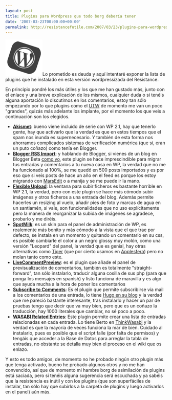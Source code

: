 ```yaml
---
layout: post
title: Plugins para Wordpress que todo borg debería tener
date: '2007-03-23T00:00:00+00:00'
permalink: http://resistancefutile.com/2007/03/23/plugins-para-wordpress-que-todo-borg-deberia-tener/
---
```

<img src="/assets/wp.png" width="116" height="114" alt="WP" class="derecha" />Lo prometido es deuda y aquí intentaré exponer la lista de plugins que he instalado en esta versión wordpressizada del Resistance.

En principio pondré los más útiles y los que me han gustado más, junto con el enlace y una breve explicación de los mismos, cualquier duda o si tenéis alguna aportación lo discutimos en los comentarios, estoy tan sólo empezando por lo que plugins como el <a href="http://www.neato.co.nz/ultimate-tag-warrior/">UTW</a> de momento me van un poco "grandes", quizás más adelante los implante, por el momento los que veis a continuación son los elegidos.
<!--more-->
<ul>	
<li><a href="http://akismet.com/"><strong>Akismet</strong></a>: bueno viene incluído de serie con WP 2.1, hay que tenerlo gente, hay que activarlo que la verdad es que en estos tiempos que el spam nos inunda es supernecesario. Y también de esta forma nos ahorramos complicados sistemas de verificación numérica (que sí, eran un puto coñazo) como tenía en Blogger.</li>

<li><a href="http://www.romantika.name/v2/2007/01/31/import-new-blogger-to-wordpress/"><strong>Blogger RSS Import</strong></a>: y hablando de Blogger, si vienes de un blog en Blogger Beta <a href="http://resistancefutile.blogspot.com">como yo</a>, este plugin se hace imprescindible para migrar tus entradas y comentarios a tu nueva casa en WP, la verdad que no me ha funcionado al 100%, se me quedó en 500 posts importados y es por eso que si veis posts de hace un año en el feed es porque los estoy migrando con <a href="http://www.red-sweater.com/marsedit/">MarsEdit</a> o a manija y se me puede ir la mano.</li>

<li><a href="http://blog.japonophile.com/flexible-upload/"><strong>Flexible Upload</strong></a>: la ventana para subir ficheros es bastante horrible en WP 2.1, la verdad, pero con este plugin se hace más cómodo subir imágenes y otros ficheros a una entrada del blog. Además permite hacerles un resizing al vuelo, añadir pies de foto y marcas de agua en un santiamén, si vale, son funcionalidades que no uso explícitamente pero la manera de reorganizar la subida de imágenes se agradece, probarlo y me diréis.</li>

<li><a href="http://www.ceprix.net/archives/spotmilk-admin-theme-for-wordpress/"><strong>SpotMilk</strong></a>: es un skin para el panel de administración de WP, es realemente más bonito y más cómodo a la vista que el que trae por defecto, se instala en un momento y quitando un comentario en su css, es posible cambiarle el color a un negro glossy muy molón, como una versión "Leopard" del panel, la verdad que es genial, hay otras alternativas como <a href="http://orderedlist.com/wordpress-plugins/wp-tiger-administration/">Tiger</a> (que por cierto usamos en <a href="http://applesfera.com">Applesfera</a>) pero no molan tanto como este.</li>

<li><a href="http://dev.wp-plugins.org/wiki/LiveCommentPreview"><strong>LiveCommentPreview</strong></a>: es el plugin que añade el panel de previsualización de comentarios, también es totalmente "straight-forward", tan sólo instalarlo, traducir alguna cosilla de sus php (para que ponga los mensajes en spanish) y listo funciona de maravilla y es algo que ayuda mucha a la hora de poner los comentarios</li>

<li><a href="http://txfx.net/code/wordpress/subscribe-to-comments/"><strong>Subscribe to Comments</strong></a>: Es el plugin que permite subscribirse vía mail a los comentarios de una entrada, lo tiene  <a href="http://solo.infames.org">Hugo en su blog</a> y la verdad que me pareció bastante interesante, tras instalarlo y hacer un par de pruebas tengo que decir que va muy bien, pero que es un coñazo la traducción, hay 1000 literales que cambiar, no sé poco a poco.</li>

<li><a href="http://wasabi.pbwiki.com/Related%20Entries"><strong>WASABI Related Entries</strong></a>: Este plugin permite crear una lista de entradas relacionadas en cada entrada. Lo tiene Berto en <a href="http://thinkwasabi.com">ThinkWasabi</a> y la verdad es que la mayoría de veces funciona la mar de bien. Cuidado al instalarlo, pues es posible que el script falle (por falta de permisos) y tengáis que acceder a la Base de Datos para arreglar la tabla de entradas, no obstante se detalla muy bien el proceso en el wiki que os enlazo.</li>
</ul>
Y esto es todo amigos, de momento no he probado ningún otro plugin más que tenga activado, bueno he probado algunos otros y no me han convencido, así que de momento mi hambre borg de asimilación de plugins está saciada, pero si tenéis alguna sugerencia será escuchada y ya sabéis que la resistencia es inútil y con los plugins (que son superfáciles de instalar, tan sólo hay que subirlos a la carpeta de plugins y luego activarlos en el panel) aún más. 
